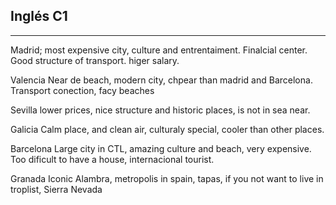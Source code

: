 ## Inglés C1
---

Madrid;
	most expensive city, culture and entrentaiment. Finalcial center. Good structure of transport. higer salary.

Valencia
	Near de beach, modern city, chpear than madrid and Barcelona. Transport conection, facy beaches  

Sevilla
	lower prices, nice structure and historic places, is not in sea near. 

Galicia
	Calm place, and clean air, culturaly special, cooler than other places.  

Barcelona
	Large city in  CTL, amazing culture and beach, very expensive. Too dificult to have a house, internacional tourist. 

Granada
	Iconic Alambra, metropolis in spain, tapas, if you not want to live in troplist, Sierra Nevada